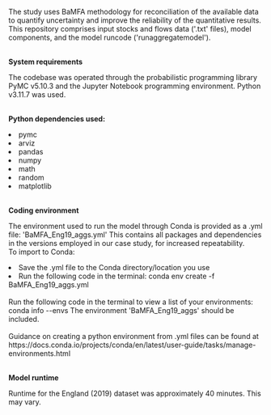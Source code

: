 The study uses BaMFA methodology for reconciliation of the available data to quantify uncertainty and improve the reliability of the quantitative results.
This repository comprises input stocks and flows data ('.txt' files), model components, and the model runcode ('runaggregatemodel').
<br>
<br>

**System requirements**

The codebase was operated through the probabilistic programming library PyMC v5.10.3 and the Jupyter Notebook programming environment.
Python v3.11.7 was used.
<br>
<br>

**Python dependencies used:**

<li>pymc
<li>arviz
<li>pandas
<li>numpy
<li>math
<li>random
<li>matplotlib
<br>
<br>

**Coding environment**

The environment used to run the model through Conda is provided as a .yml file: 'BaMFA_Eng19_aggs.yml'
This contains all packages and dependencies in the versions employed in our case study, for increased repeatability.
<br>
To import to Conda: 
<li> Save the .yml file to the Conda directory/location you use 
<li> Run the following code in the terminal: conda env create -f BaMFA_Eng19_aggs.yml
<br>
  <br>
Run the following code in the terminal to view a list of your environments: conda info --envs
The environment 'BaMFA_Eng19_aggs' should be included.
<br>
  <br>
Guidance on creating a python environment from .yml files can be found at https://docs.conda.io/projects/conda/en/latest/user-guide/tasks/manage-environments.html
<br>
<br>

**Model runtime**

Runtime for the England (2019) dataset was approximately 40 minutes. This may vary. 
